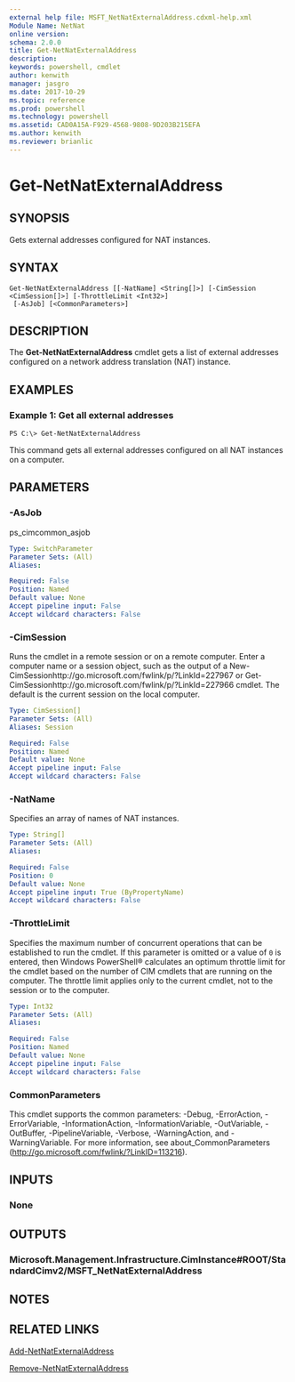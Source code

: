 ```yaml
---
external help file: MSFT_NetNatExternalAddress.cdxml-help.xml
Module Name: NetNat
online version: 
schema: 2.0.0
title: Get-NetNatExternalAddress
description: 
keywords: powershell, cmdlet
author: kenwith
manager: jasgro
ms.date: 2017-10-29
ms.topic: reference
ms.prod: powershell
ms.technology: powershell
ms.assetid: CAD0A15A-F929-4568-9808-9D203B215EFA
ms.author: kenwith
ms.reviewer: brianlic
---
```


# Get-NetNatExternalAddress

## SYNOPSIS
Gets external addresses configured for NAT instances.

## SYNTAX

```
Get-NetNatExternalAddress [[-NatName] <String[]>] [-CimSession <CimSession[]>] [-ThrottleLimit <Int32>]
 [-AsJob] [<CommonParameters>]
```

## DESCRIPTION
The **Get-NetNatExternalAddress** cmdlet gets a list of external addresses configured on a network address translation (NAT) instance.

## EXAMPLES

### Example 1: Get all external addresses
```
PS C:\> Get-NetNatExternalAddress
```

This command gets all external addresses configured on all NAT instances on a computer.

## PARAMETERS

### -AsJob
ps_cimcommon_asjob

```yaml
Type: SwitchParameter
Parameter Sets: (All)
Aliases: 

Required: False
Position: Named
Default value: None
Accept pipeline input: False
Accept wildcard characters: False
```

### -CimSession
Runs the cmdlet in a remote session or on a remote computer.
Enter a computer name or a session object, such as the output of a New-CimSessionhttp://go.microsoft.com/fwlink/p/?LinkId=227967 or Get-CimSessionhttp://go.microsoft.com/fwlink/p/?LinkId=227966 cmdlet.
The default is the current session on the local computer.

```yaml
Type: CimSession[]
Parameter Sets: (All)
Aliases: Session

Required: False
Position: Named
Default value: None
Accept pipeline input: False
Accept wildcard characters: False
```

### -NatName
Specifies an array of names of NAT instances.

```yaml
Type: String[]
Parameter Sets: (All)
Aliases: 

Required: False
Position: 0
Default value: None
Accept pipeline input: True (ByPropertyName)
Accept wildcard characters: False
```

### -ThrottleLimit
Specifies the maximum number of concurrent operations that can be established to run the cmdlet.
If this parameter is omitted or a value of `0` is entered, then Windows PowerShell® calculates an optimum throttle limit for the cmdlet based on the number of CIM cmdlets that are running on the computer.
The throttle limit applies only to the current cmdlet, not to the session or to the computer.

```yaml
Type: Int32
Parameter Sets: (All)
Aliases: 

Required: False
Position: Named
Default value: None
Accept pipeline input: False
Accept wildcard characters: False
```

### CommonParameters
This cmdlet supports the common parameters: -Debug, -ErrorAction, -ErrorVariable, -InformationAction, -InformationVariable, -OutVariable, -OutBuffer, -PipelineVariable, -Verbose, -WarningAction, and -WarningVariable. For more information, see about_CommonParameters (http://go.microsoft.com/fwlink/?LinkID=113216).

## INPUTS

### None

## OUTPUTS

### Microsoft.Management.Infrastructure.CimInstance#ROOT/StandardCimv2/MSFT_NetNatExternalAddress

## NOTES

## RELATED LINKS

[Add-NetNatExternalAddress](./Add-NetNatExternalAddress.md)

[Remove-NetNatExternalAddress](./Remove-NetNatExternalAddress.md)
